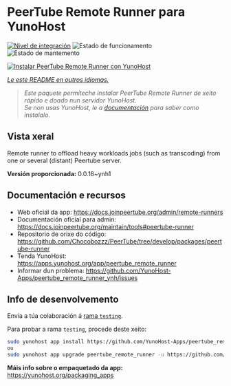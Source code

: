 <!--
NOTA: Este README foi creado automáticamente por <https://github.com/YunoHost/apps/tree/master/tools/readme_generator>
NON debe editarse manualmente.
-->

# PeerTube Remote Runner para YunoHost

[![Nivel de integración](https://dash.yunohost.org/integration/peertube_remote_runner.svg)](https://ci-apps.yunohost.org/ci/apps/peertube_remote_runner/) ![Estado de funcionamento](https://ci-apps.yunohost.org/ci/badges/peertube_remote_runner.status.svg) ![Estado de mantemento](https://ci-apps.yunohost.org/ci/badges/peertube_remote_runner.maintain.svg)

[![Instalar PeerTube Remote Runner con YunoHost](https://install-app.yunohost.org/install-with-yunohost.svg)](https://install-app.yunohost.org/?app=peertube_remote_runner)

*[Le este README en outros idiomas.](./ALL_README.md)*

> *Este paquete permíteche instalar PeerTube Remote Runner de xeito rápido e doado nun servidor YunoHost.*  
> *Se non usas YunoHost, le a [documentación](https://yunohost.org/install) para saber como instalalo.*

## Vista xeral

Remote runner to offload heavy workloads jobs (such as transcoding) from one or several (distant) Peertube server.


**Versión proporcionada:** 0.0.18~ynh1
## Documentación e recursos

- Web oficial da app: <https://docs.joinpeertube.org/admin/remote-runners>
- Documentación oficial para admin: <https://docs.joinpeertube.org/maintain/tools#peertube-runner>
- Repositorio de orixe do código: <https://github.com/Chocobozzz/PeerTube/tree/develop/packages/peertube-runner>
- Tenda YunoHost: <https://apps.yunohost.org/app/peertube_remote_runner>
- Informar dun problema: <https://github.com/YunoHost-Apps/peertube_remote_runner_ynh/issues>

## Info de desenvolvemento

Envía a túa colaboración á [rama `testing`](https://github.com/YunoHost-Apps/peertube_remote_runner_ynh/tree/testing).

Para probar a rama `testing`, procede deste xeito:

```bash
sudo yunohost app install https://github.com/YunoHost-Apps/peertube_remote_runner_ynh/tree/testing --debug
ou
sudo yunohost app upgrade peertube_remote_runner -u https://github.com/YunoHost-Apps/peertube_remote_runner_ynh/tree/testing --debug
```

**Máis info sobre o empaquetado da app:** <https://yunohost.org/packaging_apps>
